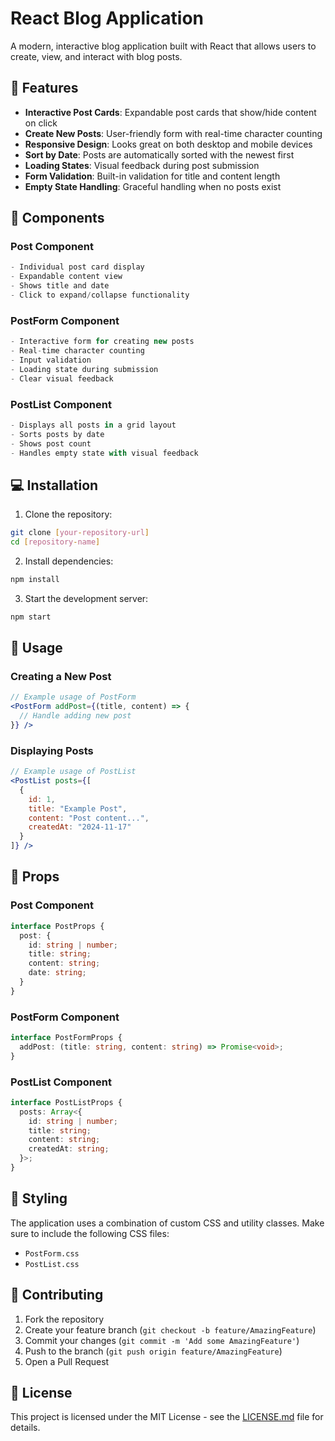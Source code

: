 # React Blog Application

A modern, interactive blog application built with React that allows users to create, view, and interact with blog posts.

## 🌟 Features

- **Interactive Post Cards**: Expandable post cards that show/hide content on click
- **Create New Posts**: User-friendly form with real-time character counting
- **Responsive Design**: Looks great on both desktop and mobile devices
- **Sort by Date**: Posts are automatically sorted with the newest first
- **Loading States**: Visual feedback during post submission
- **Form Validation**: Built-in validation for title and content length
- **Empty State Handling**: Graceful handling when no posts exist

## 🚀 Components

### Post Component
```jsx
- Individual post card display
- Expandable content view
- Shows title and date
- Click to expand/collapse functionality
```

### PostForm Component
```jsx
- Interactive form for creating new posts
- Real-time character counting
- Input validation
- Loading state during submission
- Clear visual feedback
```

### PostList Component
```jsx
- Displays all posts in a grid layout
- Sorts posts by date
- Shows post count
- Handles empty state with visual feedback
```

## 💻 Installation

1. Clone the repository:
```bash
git clone [your-repository-url]
cd [repository-name]
```

2. Install dependencies:
```bash
npm install
```

3. Start the development server:
```bash
npm start
```

## 🔧 Usage

### Creating a New Post
```jsx
// Example usage of PostForm
<PostForm addPost={(title, content) => {
  // Handle adding new post
}} />
```

### Displaying Posts
```jsx
// Example usage of PostList
<PostList posts={[
  {
    id: 1,
    title: "Example Post",
    content: "Post content...",
    createdAt: "2024-11-17"
  }
]} />
```

## 📝 Props

### Post Component
```typescript
interface PostProps {
  post: {
    id: string | number;
    title: string;
    content: string;
    date: string;
  }
}
```

### PostForm Component
```typescript
interface PostFormProps {
  addPost: (title: string, content: string) => Promise<void>;
}
```

### PostList Component
```typescript
interface PostListProps {
  posts: Array<{
    id: string | number;
    title: string;
    content: string;
    createdAt: string;
  }>;
}
```

## 🎨 Styling

The application uses a combination of custom CSS and utility classes. Make sure to include the following CSS files:
- `PostForm.css`
- `PostList.css`

## 🤝 Contributing

1. Fork the repository
2. Create your feature branch (`git checkout -b feature/AmazingFeature`)
3. Commit your changes (`git commit -m 'Add some AmazingFeature'`)
4. Push to the branch (`git push origin feature/AmazingFeature`)
5. Open a Pull Request

## 📄 License

This project is licensed under the MIT License - see the [LICENSE.md](LICENSE.md) file for details.